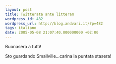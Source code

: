 ```yaml
---
layout: post
title: Twitterata ante litteram
wordpress_id: 482
wordpress_url: http://blog.andvari.it/?p=482
tags: italiano
date: 2005-05-08 21:07:40.000000000 +02:00
---
```

Buonasera a tutti!

Sto guardando Smallville...carina la puntata stasera!
